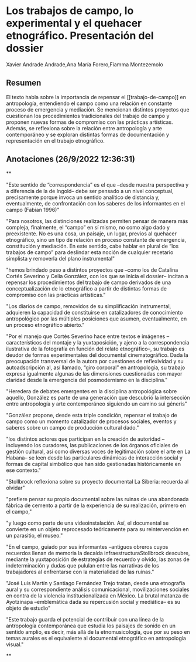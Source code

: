 # Los trabajos de campo, lo experimental y el quehacer etnográfico. Presentación del dossier
Xavier Andrade Andrade,Ana María Forero,Fiamma Montezemolo

## Resumen

El texto habla sobre la importancia de repensar el [[trabajo-de-campo]] en antropología, entendiendo el campo como una relación en constante proceso de emergencia y mediación. Se mencionan distintos proyectos que cuestionan los procedimientos tradicionales del trabajo de campo y proponen nuevas formas de compromiso con las prácticas artísticas. Además, se reflexiona sobre la relación entre antropología y arte contemporáneo y se exploran distintas formas de documentación y representación en el trabajo etnográfico.


## Anotaciones **(26/9/2022 12:36:31)**

**

"Este sentido de “correspondencia” es el que –desde nuestra perspectiva y a diferencia de la de Ingold– debe ser pensado a un nivel conceptual, precisamente porque invoca un sentido analítico de distancia y, eventualmente, de confrontación con los saberes de los informantes en el campo (Fabian 1996)"

"Para nosotros, las distinciones realizadas permiten pensar de manera más compleja, finalmente, el “campo” en sí mismo, no como algo dado y preexistente. No es una cosa, un paisaje, un lugar, previos al quehacer etnográfico, sino un tipo de relación en proceso constante de emergencia, constitución y mediación. En este sentido, cabe hablar en plural de “los trabajos de campo” para deslindar esta noción de cualquier recetario simplista y removerla del plano instrumental"

"hemos brindado peso a distintos proyectos que –como los de Catalina Cortés Severino y Celia González, con los que se inicia el dossier– incitan a repensar los procedimientos del trabajo de campo derivados de una conceptualización de lo etnográfico a partir de distintas formas de compromiso con las prácticas artísticas."

"Los diarios de campo, removidos de su simplificación instrumental, adquieren la capacidad de constituirse en catalizadores de conocimiento antropológico por las múltiples posiciones que asumen, eventualmente, en un proceso etnográfico abierto."

"Por el manejo que Cortés Severino hace entre textos e imágenes –característicos del montaje y la yuxtaposición, y ajeno a la correspondencia ilustrativa de la fotografía en función del relato etnográfico–, su trabajo es deudor de formas experimentales del documental cinematográfico. Dada la preocupación transversal de la autora por cuestiones de reflexividad y su autoadscripción al, así llamado, “giro corporal” en antropología, su trabajo expresa igualmente algunas de las dimensiones cuestionadas con mayor claridad desde la emergencia del posmodernismo en la disciplina."

"Heredera de debates emergentes en la disciplina antropológica sobre aquello, González es parte de una generación que descubrió la intersección entre antropología y arte contemporáneo siguiendo un camino sui géneris"

"González propone, desde esta triple condición, repensar el trabajo de campo como un momento catalizador de procesos sociales, eventos y saberes sobre un campo de producción cultural dado."

"los distintos actores que participan en la creación de autoridad –incluyendo los curadores, las publicaciones de los órganos oficiales de gestión cultural, así como diversas voces de legitimación sobre el arte en La Habana– se leen desde las particulares dinámicas de interacción social y formas de capital simbólico que han sido gestionadas históricamente en ese contexto."

"Stollbrock reflexiona sobre su proyecto documental La Siberia: recuerda al olvidar"

"prefiere pensar su propio documental sobre las ruinas de una abandonada fábrica de cemento a partir de la experiencia de su realización, primero en el campo,"

"y luego como parte de una videoinstalación. Así, el documental se convierte en un objeto reprocesado teóricamente para su reintervención en un parasitio, el museo."

"En el campo, guiado por sus informantes –antiguos obreros cuyos recuerdos llenan de memoria la decaída infraestructuraStollbrock descubre, mediante la yuxtaposición de estrategias de recuerdo y olvido, las zonas de indeterminación y dudas que pululan entre las narrativas de los trabajadores al enfrentarse con la materialidad de las ruinas."

"José Luis Martín y Santiago Fernández Trejo tratan, desde una etnografía aural y su correspondiente análisis comunicacional, movilizaciones sociales en contra de la violencia institucionalizada en México. La brutal matanza de Ayotzinapa –emblemática dada su repercusión social y mediática– es su objeto de estudio"

"Este trabajo guarda el potencial de contribuir con una línea de la antropología contemporánea que estudia los paisajes de sonido en un sentido amplio, es decir, más allá de la etnomusicología, que por su peso en temas aurales es el equivalente al documental etnográfico en antropología visual."

**


